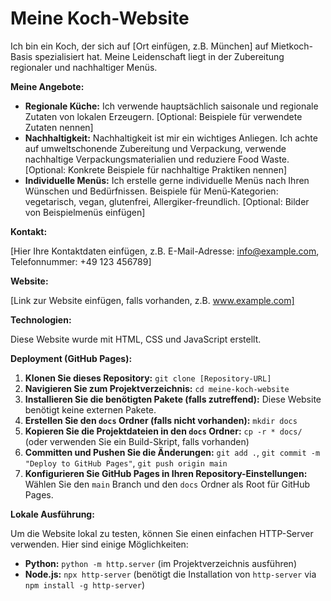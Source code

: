 # Meine Koch-Website

Ich bin ein Koch, der sich auf [Ort einfügen, z.B. München] auf Mietkoch-Basis spezialisiert hat.  Meine Leidenschaft liegt in der Zubereitung regionaler und nachhaltiger Menüs.

**Meine Angebote:**

* **Regionale Küche:** Ich verwende hauptsächlich saisonale und regionale Zutaten von lokalen Erzeugern.  [Optional:  Beispiele für verwendete Zutaten nennen]
* **Nachhaltigkeit:**  Nachhaltigkeit ist mir ein wichtiges Anliegen. Ich achte auf umweltschonende Zubereitung und Verpackung, verwende nachhaltige Verpackungsmaterialien und reduziere Food Waste. [Optional:  Konkrete Beispiele für nachhaltige Praktiken nennen]
* **Individuelle Menüs:** Ich erstelle gerne individuelle Menüs nach Ihren Wünschen und Bedürfnissen.  Beispiele für Menü-Kategorien: vegetarisch, vegan, glutenfrei, Allergiker-freundlich. [Optional:  Bilder von Beispielmenüs einfügen]

**Kontakt:**

[Hier Ihre Kontaktdaten einfügen, z.B. E-Mail-Adresse:  info@example.com, Telefonnummer: +49 123 456789]

**Website:**

[Link zur Website einfügen, falls vorhanden, z.B.  www.example.com]


**Technologien:**

Diese Website wurde mit HTML, CSS und JavaScript erstellt.


**Deployment (GitHub Pages):**

1. **Klonen Sie dieses Repository:** `git clone [Repository-URL]`
2. **Navigieren Sie zum Projektverzeichnis:** `cd meine-koch-website`
3. **Installieren Sie die benötigten Pakete (falls zutreffend):**  Diese Website benötigt keine externen Pakete.
4. **Erstellen Sie den `docs` Ordner (falls nicht vorhanden):** `mkdir docs`
5. **Kopieren Sie die Projektdateien in den `docs` Ordner:** `cp -r * docs/`  (oder verwenden Sie ein Build-Skript, falls vorhanden)
6. **Committen und Pushen Sie die Änderungen:** `git add .`, `git commit -m "Deploy to GitHub Pages"`, `git push origin main`
7. **Konfigurieren Sie GitHub Pages in Ihren Repository-Einstellungen:**  Wählen Sie den `main` Branch und den `docs` Ordner als Root für GitHub Pages.

**Lokale Ausführung:**

Um die Website lokal zu testen, können Sie einen einfachen HTTP-Server verwenden.  Hier sind einige Möglichkeiten:

* **Python:**  `python -m http.server` (im Projektverzeichnis ausführen)
* **Node.js:** `npx http-server` (benötigt die Installation von `http-server` via `npm install -g http-server`)



